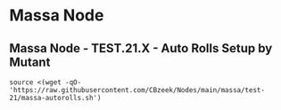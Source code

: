 #  Massa Node

## Massa Node - TEST.21.X - Auto Rolls Setup by Mutant
```
source <(wget -qO- 'https://raw.githubusercontent.com/CBzeek/Nodes/main/massa/test-21/massa-autorolls.sh')

```


